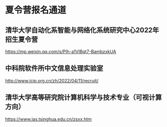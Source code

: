 # 夏令营报名通道

## 清华大学自动化系智能与网络化系统研究中心2022年招生夏令营
https://mp.weixin.qq.com/s/PIh-a1VIBqt7-BambzxkUA

## 中科院软件所中文信息处理实验室
http://www.icip.org.cn/zh/2022/04/11/recruit/

## 清华大学高等研究院计算机科学与技术专业（可视计算方向）
https://www.ias.tsinghua.edu.cn/zsxx.htm


